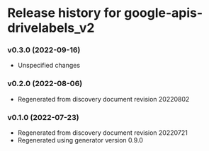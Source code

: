 # Release history for google-apis-drivelabels_v2

### v0.3.0 (2022-09-16)

* Unspecified changes

### v0.2.0 (2022-08-06)

* Regenerated from discovery document revision 20220802

### v0.1.0 (2022-07-23)

* Regenerated from discovery document revision 20220721
* Regenerated using generator version 0.9.0

